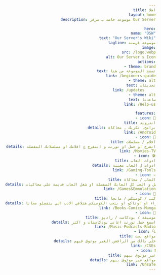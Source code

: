 ```yaml
---
title: اهلا
layout: home
description: موسوعة خاصة ب سرفر Our Server

hero:
  name: "OSW"
  text: "Our Server's Wiki"
  tagline: موسوعة قرصنة
  image:
    src: /logo.webp
    alt: Our Server's Icon
  actions:
    - theme: brand
      text: تصفح الموسوعة من هنا
      link: /beginners-guide
    - theme: alt
      text: تحديثات
      link: /updates     
    - theme: alt
      text: ساعدنا
      link: /Help-us

features:
  - icon: 📱
    title: اندرويد
    details: برامج, تكريك , محاكاة
    link: /Android
  - icon: 🎥
    title: افلام / مسلسلات
    details: اتفرج او حمل او تورنت و اتتفرج ع افلامك او مسلسلاتك المفضلة
    link: /Movies-TV
  - icon: 🛠
    title: ادوات العاب
    details: ادوات ل العاب معينة
    link: /Gaming-Tools
  - icon: ⚔
    title: العاب / محاكاة
    details: حمل و العب كل العابك المفضلة او شغل العاب قديمة علي محاكيات
    link: /Games&Emmulation
  - icon: 📔
    title: كتب / كوميكس / مانجا
    details: بتحب القراء او اوتاكو او بتحب الكوميكس هتلاقي الادب الي بتفضلو مجانا
    link: /Books-Comics-Manga
  - icon: 🥁
    title: موسيقة / بودكاست / راديو
    details: اسمع حمل تورنت اغاني بودكاستات و اكتر
    link: /Music-Podcasts-Radio
  - icon: 🔍
    title: مواقع بحث
    details: خلي بالك من الرافعن الغير موثوق فيهم
    link: /CSEs
  - icon: ❗
    title: غير موثوق بيهم
    details: مواقع غير موثوق بيهم
    link: /Unsafe
---
```


<div dir="rtl">
  <style>
    :root {
      --vp-home-hero-name-color: transparent;
      --vp-home-hero-name-background: -webkit-linear-gradient(120deg, #bd34fe 30%, #41d1ff);
      --vp-home-hero-image-background-image: linear-gradient(-45deg, #bd34fe 50%, #47caff 50%);
      --vp-home-hero-image-filter: blur(44px);
    }

    @media (min-width: 640px) {
      :root {
        --vp-home-hero-image-filter: blur(56px);
      }
    }

    @media (min-width: 960px) {
      :root {
        --vp-home-hero-image-filter: blur(68px);
      }
    }

    body {
      text-align: right;
    }

    .some-element {
      margin-right: 0;
      margin-left: auto;
    }
  </style>
</div>